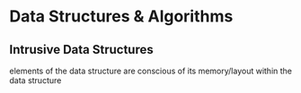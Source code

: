 # Data Structures & Algorithms

## Intrusive Data Structures

elements of the data structure are conscious of its memory/layout within the data structure


[^1]: <https://stackoverflow.com/questions/5004162/what-does-it-mean-for-a-data-structure-to-be-intrusive>

